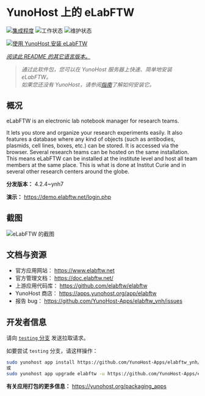 <!--
注意：此 README 由 <https://github.com/YunoHost/apps/tree/master/tools/readme_generator> 自动生成
请勿手动编辑。
-->

# YunoHost 上的 eLabFTW

[![集成程度](https://apps.yunohost.org/badge/integration/elabftw)](https://ci-apps.yunohost.org/ci/apps/elabftw/)
![工作状态](https://apps.yunohost.org/badge/state/elabftw)
![维护状态](https://apps.yunohost.org/badge/maintained/elabftw)

[![使用 YunoHost 安装 eLabFTW](https://install-app.yunohost.org/install-with-yunohost.svg)](https://install-app.yunohost.org/?app=elabftw)

*[阅读此 README 的其它语言版本。](./ALL_README.md)*

> *通过此软件包，您可以在 YunoHost 服务器上快速、简单地安装 eLabFTW。*  
> *如果您还没有 YunoHost，请参阅[指南](https://yunohost.org/install)了解如何安装它。*

## 概况

eLabFTW is an electronic lab notebook manager for research teams.

It lets you store and organize your research experiments easily. It also features a database where any kind of objects (such as antibodies, plasmids, cell lines, boxes, etc.) can be stored. It is accessed via the browser. Several research teams can be hosted on the same installation. This means eLabFTW can be installed at the institute level and host all team members at the same place. This is what is done at Institut Curie and in several other research centers around the globe.

**分发版本：** 4.2.4~ynh7

**演示：** <https://demo.elabftw.net/login.php>

## 截图

![eLabFTW 的截图](./doc/screenshots/screen-1.jpg)

## 文档与资源

- 官方应用网站： <https://www.elabftw.net>
- 官方管理文档： <https://doc.elabftw.net/>
- 上游应用代码库： <https://github.com/elabftw/elabftw>
- YunoHost 商店： <https://apps.yunohost.org/app/elabftw>
- 报告 bug： <https://github.com/YunoHost-Apps/elabftw_ynh/issues>

## 开发者信息

请向 [`testing` 分支](https://github.com/YunoHost-Apps/elabftw_ynh/tree/testing) 发送拉取请求。

如要尝试 `testing` 分支，请这样操作：

```bash
sudo yunohost app install https://github.com/YunoHost-Apps/elabftw_ynh/tree/testing --debug
或
sudo yunohost app upgrade elabftw -u https://github.com/YunoHost-Apps/elabftw_ynh/tree/testing --debug
```

**有关应用打包的更多信息：** <https://yunohost.org/packaging_apps>

